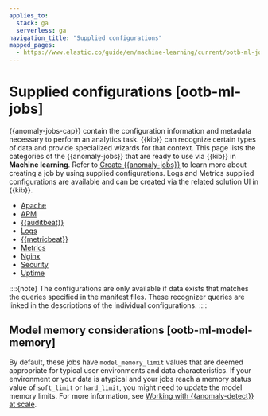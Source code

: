 ```yaml
---
applies_to:
  stack: ga
  serverless: ga
navigation_title: "Supplied configurations"
mapped_pages:
  - https://www.elastic.co/guide/en/machine-learning/current/ootb-ml-jobs.html
---
```


# Supplied configurations [ootb-ml-jobs]

{{anomaly-jobs-cap}} contain the configuration information and metadata necessary to perform an analytics task. {{kib}} can recognize certain types of data and provide specialized wizards for that context. This page lists the categories of the {{anomaly-jobs}} that are ready to use via {{kib}} in **Machine learning**. Refer to [Create {{anomaly-jobs}}](/explore-analyze/machine-learning/anomaly-detection/ml-ad-run-jobs.md#ml-ad-create-job) to learn more about creating a job by using supplied configurations. Logs and Metrics supplied configurations are available and can be created via the related solution UI in {{kib}}.

* [Apache](asciidocalypse://docs/docs-content/docs/reference/data-analysis/machine-learning/ootb-ml-jobs-apache.md)
* [APM](asciidocalypse://docs/docs-content/docs/reference/data-analysis/machine-learning/ootb-ml-jobs-apm.md)
* [{{auditbeat}}](asciidocalypse://docs/docs-content/docs/reference/data-analysis/machine-learning/ootb-ml-jobs-auditbeat.md)
* [Logs](asciidocalypse://docs/docs-content/docs/reference/data-analysis/machine-learning/ootb-ml-jobs-logs-ui.md)
* [{{metricbeat}}](asciidocalypse://docs/docs-content/docs/reference/data-analysis/machine-learning/ootb-ml-jobs-metricbeat.md)
* [Metrics](asciidocalypse://docs/docs-content/docs/reference/data-analysis/machine-learning/ootb-ml-jobs-metrics-ui.md)
* [Nginx](asciidocalypse://docs/docs-content/docs/reference/data-analysis/machine-learning/ootb-ml-jobs-nginx.md)
* [Security](asciidocalypse://docs/docs-content/docs/reference/data-analysis/machine-learning/ootb-ml-jobs-siem.md)
* [Uptime](asciidocalypse://docs/docs-content/docs/reference/data-analysis/machine-learning/ootb-ml-jobs-uptime.md)

::::{note}
The configurations are only available if data exists that matches the queries specified in the manifest files. These recognizer queries are linked in the descriptions of the individual configurations.
::::

## Model memory considerations [ootb-ml-model-memory]

By default, these jobs have `model_memory_limit` values that are deemed appropriate for typical user environments and data characteristics. If your environment or your data is atypical and your jobs reach a memory status value of `soft_limit` or `hard_limit`, you might need to update the model memory limits. For more information, see [Working with {{anomaly-detect}} at scale](anomaly-detection-scale.md#set-model-memory-limit).
